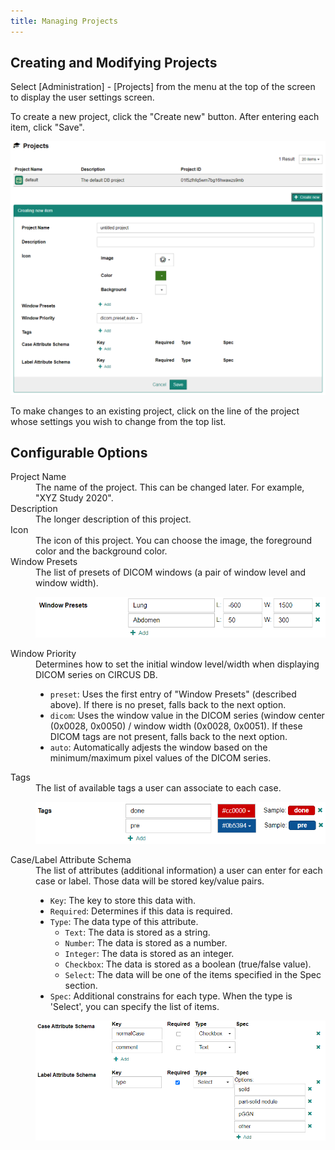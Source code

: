 ```yaml
---
title: Managing Projects
---
```


## Creating and Modifying Projects

Select [Administration] - [Projects] from the menu at the top of the screen to display the user settings screen.

To create a new project, click the "Create new" button. After entering each item, click "Save".

![Create new project](create-new-project.png)

To make changes to an existing project, click on the line of the project whose settings you wish to change from the top list.

## Configurable Options

<dl>
<dt>Project Name</dt>
<dd>The name of the project. This can be changed later. For example, "XYZ Study 2020".</dd>

<dt>Description</dt>
<dd>The longer description of this project.</dd>

<dt>Icon</dt>
<dd>The icon of this project. You can choose the image, the foreground color and the background color.</dd>

<dt>Window Presets</dt>
<dd>The list of presets of DICOM windows (a pair of window level and window width).

![Window Presets](project-window-presets.png)

</dd>

<dt>Window Priority</dt>
<dd>Determines how to set the initial window level/width when displaying DICOM series on CIRCUS DB.

- `preset`: Uses the first entry of "Window Presets" (described above). If there is no preset, falls back to the next option.
- `dicom`: Uses the window value in the DICOM series (window center (0x0028, 0x0050) / window width (0x0028, 0x0051). If these DICOM tags are not present, falls back to the next option.
- `auto`: Automatically adjests the window based on the minimum/maximum pixel values of the DICOM series.

</dd>

<dt>Tags</dt>
<dd>The list of available tags a user can associate to each case.

![Tag](project-tags.png)

</dd>

<dt>Case/Label Attribute Schema</dt>
<dd>The list of attributes (additional information) a user can enter for each case or label. Those data will be stored key/value pairs.

- `Key`: The key to store this data with.
- `Required`: Determines if this data is required.
- `Type`: The data type of this attribute.
  - `Text`: The data is stored as a string.
  - `Number`: The data is stored as a number.
  - `Integer`: The data is stored as an integer.
  - `Checkbox`: The data is stored as a boolean (true/false value).
  - `Select`: The data will be one of the items specified in the Spec section.
- `Spec`: Additional constrains for each type. When the type is 'Select', you can specify the list of items.

![Attribute Schema](attribute-schema.png)

</dd>

</dl>
